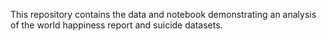 This repository contains the data and notebook demonstrating an analysis of the world happiness report and suicide datasets.
